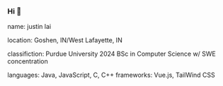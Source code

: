 ### Hi 👋

name: justin lai

location: Goshen, IN/West Lafayette, IN

classifiction: Purdue University 2024
               BSc in Computer Science w/ SWE concentration
               
languages: Java, JavaScript, C, C++
frameworks: Vue.js, TailWind CSS
